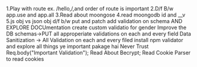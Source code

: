 1.Play with route ex. /hello,/,and order of route is important
2.D/f B/w app.use and app.all
3.Read about moongose
4.read moongodb id and __v
5.js obj vs json obj
d/f b/w put and patch
add validation on schema AND EXPLORE DOCUmentation
create custom validatio for gender
Improve the DB schemas->PUT all approperiate validations on each and every field
Data Sanitization -> All Validation on each and every filed
install npm validator and explore all things ye important pakage hai
Never Trust Req.body("Important Validation");
Read About Becrypt;
Read Cookie Parser to read cookies